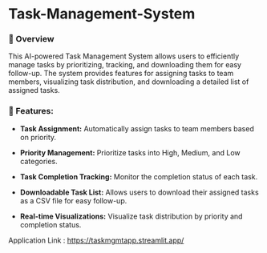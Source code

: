 # Task-Management-System

### 📝 Overview
This AI-powered Task Management System allows users to efficiently manage tasks by prioritizing, tracking, and downloading them for easy follow-up. The system provides features for assigning tasks to team members, visualizing task distribution, and downloading a detailed list of assigned tasks.

### 🚀 Features:
* **Task Assignment:** Automatically assign tasks to team members based on priority.

* **Priority Management:** Prioritize tasks into High, Medium, and Low categories.

* **Task Completion Tracking:** Monitor the completion status of each task.

* **Downloadable Task List:** Allows users to download their assigned tasks as a CSV file for easy follow-up.

* **Real-time Visualizations:** Visualize task distribution by priority and completion status.


Application Link : https://taskmgmtapp.streamlit.app/
